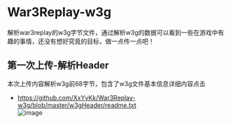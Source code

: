 # War3Replay-w3g
解析war3replay的w3g字节文件，通过解析w3g的数据可以看到一些在游戏中有趣的事情，还没有想好究竟的目标，做一点传一点吧！

## 第一次上传-解析Header
本次上传内容解析w3g前68字节，包含了w3g文件基本信息详细内容点击
* https://github.com/XxYyKk/War3Replay-w3g/blob/master/w3gHeader/readme.txt <br>
 ![image](https://github.com/XxYyKk/War3Replay-w3g/blob/master/w3gHeader/img/header.png)
